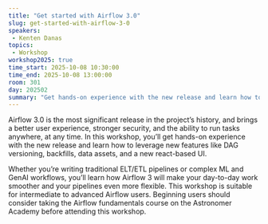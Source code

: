 ```yaml
---
title: "Get started with Airflow 3.0"
slug: get-started-with-airflow-3-0
speakers:
 - Kenten Danas
topics:
 - Workshop
workshop2025: true
time_start: 2025-10-08 10:30:00
time_end: 2025-10-08 13:00:00
room: 301
day: 202502
summary: "Get hands-on experience with the new release and learn how to leverage new features like DAG versioning, backfills, data assets, and a new react-based UI."
---
```


Airflow 3.0 is the most significant release in the project’s history, and brings a better user experience, stronger security, and the ability to run tasks anywhere, at any time. In this workshop, you’ll get hands-on experience with the new release and learn how to leverage new features like DAG versioning, backfills, data assets, and a new react-based UI. 

Whether you’re writing traditional ELT/ETL pipelines or complex ML and GenAI workflows, you’ll learn how Airflow 3 will make your day-to-day work smoother and your pipelines even more flexible. This workshop is suitable for intermediate to advanced Airflow users. Beginning users should consider taking the Airflow fundamentals course on the Astronomer Academy before attending this workshop.
